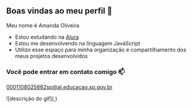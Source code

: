 ## Boas vindas ao meu perfil 🌟

Meu nome é Amanda Oliveira

- Estou estudando na [Alura](https://www.alura.com.br)
- Estou me desenvolvendo na linguagem JavaScript
- Utilizo esse espaço para minha organização e compartilhamento dos meus projetos desenvolvidos

### Você pode entrar em contato comigo 📫

0001108025882sp@al.educacao.sp.gov.br

![descrição do gif]([
](https://giphy.com/gifs/justin-meme-raccoon-pedro-Ac0fCix8D3oN7DwCEB#:~:text=Favorite,389%2C926%2C243%20Views))
